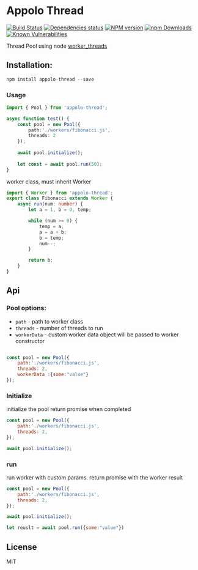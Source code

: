 # Appolo Thread
[![Build Status](https://travis-ci.org/shmoop207/appolo-thread.svg?branch=master)](https://travis-ci.org/shmoop207/appolo-thread) [![Dependencies status](https://david-dm.org/shmoop207/appolo-thread.svg)](https://david-dm.org/shmoop207/appolo-thread) [![NPM version](https://badge.fury.io/js/appolo-thread.svg)](https://badge.fury.io/js/appolo-thread)  [![npm Downloads](https://img.shields.io/npm/dm/appolo-thread.svg?style=flat)](https://www.npmjs.com/package/appolo-thread)
[![Known Vulnerabilities](https://snyk.io/test/github/shmoop207/appolo-thread/badge.svg)](https://snyk.io/test/github/shmoop207/appolo-thread)

Thread Pool using node [worker_threads](https://nodejs.org/api/worker_threads.html)
## Installation:

```javascript
npm install appolo-thread --save
```

### Usage
```typescript
import { Pool } from 'appolo-thread';

async function test() {
    const pool = new Pool({
        path:'./workers/fibonacci.js', 
        threads: 2
    });
  
    await pool.initialize();
   
    let const = await pool.run(50);
}
```

worker class, must inherit Worker

```typescript
import { Worker } from 'appolo-thread';
export class Fibonacci extends Worker {
    async run(num: number) {
        let a = 1, b = 0, temp;

        while (num >= 0) {
            temp = a;
            a = a + b;
            b = temp;
            num--;
        }

        return b;
    }
}

```

## Api
### Pool options:

- `path` - path to worker class
- `threads` - number of threads to run
- `workerData` - custom worker data object will be passed to worker constructor

```javascript

const pool = new Pool({
    path:'./workers/fibonacci.js', 
    threads: 2,
    workerData :{some:"value"}
});

```

### Initialize
initialize the pool return promise when completed
```javascript
const pool = new Pool({
    path:'./workers/fibonacci.js', 
    threads: 2,
});

await pool.initialize();

```

### run
run worker with custom params.
return promise with the worker result

```javascript
const pool = new Pool({
    path:'./workers/fibonacci.js', 
    threads: 2,
});

await pool.initialize();

let reuslt = await pool.run({some:"value"})
```


## License
MIT
